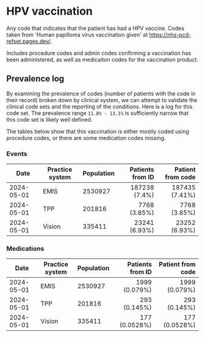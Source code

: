 # HPV vaccination

Any code that indicates that the patient has had a HPV vaccine. Codes taken from 'Human papilloma virus vaccination given' at https://nhs-pcd-refset.pages.dev/.

Includes procedure codes and admin codes confirming a vaccination has been administered, as well as medicaiton codes for the vaccination product. 

## Prevalence log

By examining the prevalence of codes (number of patients with the code in their record) broken down by clinical system, we can attempt to validate the clinical code sets and the reporting of the conditions. Here is a log for this code set. The prevalence range `11.8% - 13.1%` is sufficiently narrow that this code set is likely well defined.

The tables below show that this vaccination is either mostly coded using procedure codes, or there are some medication codes missing.


### Events

| Date       | Practice system | Population | Patients from ID | Patient from code |
| ---------- | --------------- | ---------- | ---------------: | ----------------: |
| 2024-05-01 | EMIS | 2530927 | 187238 (7.4%) | 187435 (7.41%) | 
| 2024-05-01 | TPP | 201816 | 7768 (3.85%) | 7768 (3.85%) | 
| 2024-05-01 | Vision | 335411 | 23241 (6.93%) | 23252 (6.93%) | 

### Medications

| Date       | Practice system | Population | Patients from ID | Patient from code |
| ---------- | --------------- | ---------- | ---------------: | ----------------: |
| 2024-05-01 | EMIS | 2530927 | 1999 (0.079%) | 1999 (0.079%) | 
| 2024-05-01 | TPP | 201816 | 293 (0.145%) | 293 (0.145%) | 
| 2024-05-01 | Vision | 335411 | 177 (0.0528%) | 177 (0.0528%) | 